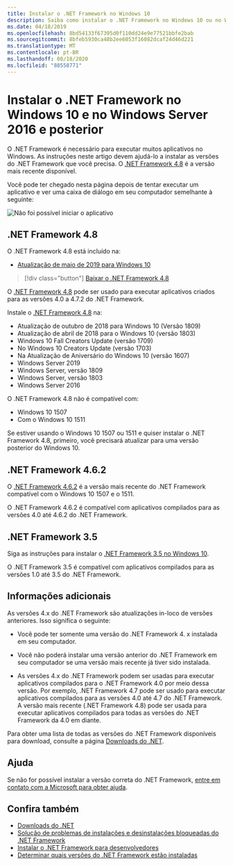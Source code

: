 ```yaml
---
title: Instalar o .NET Framework no Windows 10
description: Saiba como instalar o .NET Framework no Windows 10 ou no Windows Server 2016.
ms.date: 04/18/2019
ms.openlocfilehash: 8bd54133f67395d0f110dd24e9e77521bbfe2bab
ms.sourcegitcommit: 8bfeb5930ca48b2ee6053f16082dcaf24d46d221
ms.translationtype: MT
ms.contentlocale: pt-BR
ms.lasthandoff: 08/18/2020
ms.locfileid: "88558771"
---
```

# <a name="install-the-net-framework-on-windows-10-and-windows-server-2016-and-later"></a>Instalar o .NET Framework no Windows 10 e no Windows Server 2016 e posterior

O .NET Framework é necessário para executar muitos aplicativos no Windows. As instruções neste artigo devem ajudá-lo a instalar as versões do .NET Framework que você precisa. O [.NET Framework 4.8](https://github.com/Microsoft/dotnet/tree/master/releases/net48) é a versão mais recente disponível.

Você pode ter chegado nesta página depois de tentar executar um aplicativo e ver uma caixa de diálogo em seu computador semelhante à seguinte:

![Não foi possível iniciar o aplicativo](./media/this-application-could-not-be-started.png)

## <a name="net-framework-48"></a>.NET Framework 4.8

O .NET Framework 4.8 está incluído na:

- [Atualização de maio de 2019 para Windows 10](https://support.microsoft.com/help/4028685/windows-10-get-the-update)

> [!div class="button"]
> [Baixar o .NET Framework 4.8](https://dotnet.microsoft.com/download/dotnet-framework/net48)

O [.NET Framework 4.8](https://dotnet.microsoft.com/download/dotnet-framework/net48) pode ser usado para executar aplicativos criados para as versões 4.0 a 4.7.2 do .NET Framework.

Instale o [.NET Framework 4.8](https://dotnet.microsoft.com/download/dotnet-framework/net48) na:

- Atualização de outubro de 2018 para Windows 10 (Versão 1809)
- Atualização de abril de 2018 para o Windows 10 (versão 1803)
- Windows 10 Fall Creators Update (versão 1709)
- No Windows 10 Creators Update (versão 1703)
- Na Atualização de Aniversário do Windows 10 (versão 1607)
- Windows Server 2019
- Windows Server, versão 1809
- Windows Server, versão 1803
- Windows Server 2016

O .NET Framework 4.8 não é compatível com:

- Windows 10 1507
- Com o Windows 10 1511

Se estiver usando o Windows 10 1507 ou 1511 e quiser instalar o .NET Framework 4.8, primeiro, você precisará atualizar para uma versão posterior do Windows 10.

## <a name="net-framework-462"></a>.NET Framework 4.6.2

O [.NET Framework 4.6.2](https://dotnet.microsoft.com/download/dotnet-framework/net462) é a versão mais recente do .NET Framework compatível com o Windows 10 1507 e o 1511.

O .NET Framework 4.6.2 é compatível com aplicativos compilados para as versões 4.0 até 4.6.2 do .NET Framework.

## <a name="net-framework-35"></a>.NET Framework 3.5

Siga as instruções para instalar o [.NET Framework 3.5 no Windows 10](dotnet-35-windows-10.md).

O .NET Framework 3.5 é compatível com aplicativos compilados para as versões 1.0 até 3.5 do .NET Framework.

## <a name="additional-information"></a>Informações adicionais

As versões 4.x do .NET Framework são atualizações in-loco de versões anteriores. Isso significa o seguinte:

- Você pode ter somente uma versão do .NET Framework 4. x instalada em seu computador.

- Você não poderá instalar uma versão anterior do .NET Framework em seu computador se uma versão mais recente já tiver sido instalada.

- As versões 4.x do .NET Framework podem ser usadas para executar aplicativos compilados para o .NET Framework 4.0 por meio dessa versão. Por exemplo, .NET Framework 4.7 pode ser usado para executar aplicativos compilados para as versões 4.0 até 4.7 do .NET Framework. A versão mais recente (.NET Framework 4.8) pode ser usada para executar aplicativos compilados para todas as versões do .NET Framework da 4.0 em diante.

Para obter uma lista de todas as versões do .NET Framework disponíveis para download, consulte a página [Downloads do .NET](https://dotnet.microsoft.com/download).

## <a name="help"></a>Ajuda

Se não for possível instalar a versão correta do .NET Framework, [entre em contato com a Microsoft para obter ajuda](mailto:dotnet-install-help@service.microsoft.com?subject=Install-Help).

## <a name="see-also"></a>Confira também

- [Downloads do .NET](https://dotnet.microsoft.com/download)
- [Solução de problemas de instalações e desinstalações bloqueadas do .NET Framework](troubleshoot-blocked-installations-and-uninstallations.md)
- [Instalar o .NET Framework para desenvolvedores](guide-for-developers.md)
- [Determinar quais versões do .NET Framework estão instaladas](../migration-guide/how-to-determine-which-versions-are-installed.md)
